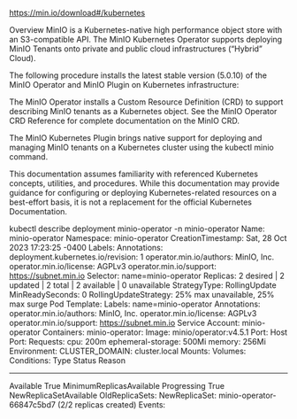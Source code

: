<https://min.io/download#/kubernetes>

Overview
MinIO is a Kubernetes-native high performance object store with an S3-compatible API. The MinIO Kubernetes Operator supports deploying MinIO Tenants onto private and public cloud infrastructures (“Hybrid” Cloud).

The following procedure installs the latest stable version (5.0.10) of the MinIO Operator and MinIO Plugin on Kubernetes infrastructure:

The MinIO Operator installs a Custom Resource Definition (CRD) to support describing MinIO tenants as a Kubernetes object. See the MinIO Operator CRD Reference for complete documentation on the MinIO CRD.

The MinIO Kubernetes Plugin brings native support for deploying and managing MinIO tenants on a Kubernetes cluster using the kubectl minio command.

This documentation assumes familiarity with referenced Kubernetes concepts, utilities, and procedures. While this documentation may provide guidance for configuring or deploying Kubernetes-related resources on a best-effort basis, it is not a replacement for the official Kubernetes Documentation.

kubectl describe deployment minio-operator -n minio-operator
Name:                   minio-operator
Namespace:              minio-operator
CreationTimestamp:      Sat, 28 Oct 2023 17:23:25 -0400
Labels:                 <none>
Annotations:            deployment.kubernetes.io/revision: 1
                        operator.min.io/authors: MinIO, Inc.
                        operator.min.io/license: AGPLv3
                        operator.min.io/support: <https://subnet.min.io>
Selector:               name=minio-operator
Replicas:               2 desired | 2 updated | 2 total | 2 available | 0 unavailable
StrategyType:           RollingUpdate
MinReadySeconds:        0
RollingUpdateStrategy:  25% max unavailable, 25% max surge
Pod Template:
  Labels:           name=minio-operator
  Annotations:      operator.min.io/authors: MinIO, Inc.
                    operator.min.io/license: AGPLv3
                    operator.min.io/support: <https://subnet.min.io>
  Service Account:  minio-operator
  Containers:
   minio-operator:
    Image:      minio/operator:v4.5.1
    Port:       <none>
    Host Port:  <none>
    Requests:
      cpu:                200m
      ephemeral-storage:  500Mi
      memory:             256Mi
    Environment:
      CLUSTER_DOMAIN:  cluster.local
    Mounts:            <none>
  Volumes:             <none>
Conditions:
  Type           Status  Reason
  ----           ------  ------
  Available      True    MinimumReplicasAvailable
  Progressing    True    NewReplicaSetAvailable
OldReplicaSets:  <none>
NewReplicaSet:   minio-operator-66847c5bd7 (2/2 replicas created)
Events:          <none>
